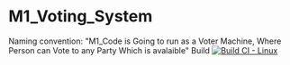 # M1_Voting_System
Naming convention: "M1_Code is Going to run as a Voter Machine, Where Person can Vote to any Party Which is avalaible"
Build
[![Build CI -  Linux](https://github.com/Mrityunjai009/M1_Voting_System/actions/workflows/c-cpp.yml/badge.svg)](https://github.com/Mrityunjai009/M1_Voting_System/actions/workflows/c-cpp.yml)

